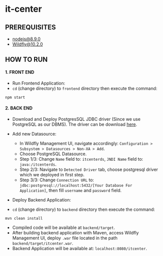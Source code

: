 # it-center

## PREREQUISITES
+ nodejs@8.9.0
+ Wildfly@10.2.0

## HOW TO RUN
#### 1. FRONT END
+ Run Frontend Application:
+ `cd` (change directory) to `frontend` directory then execute the command:
```
npm start
```
#### 2. BACK END
+ Download and Deploy PostgresSQL JDBC driver (Since we use PostgreSQL as our DBMS). The driver can be download [here](https://jdbc.postgresql.org/download.html).
+ Add new Datasource: 
    + In Wildfly Management UI, navigate accordingly: `Configuration > Subsystem > Datasources > Non-XA > Add`.
    + Choose PostgreSQL Datasource.
    + Step 1/3: Change `Name` field to: `itcenterds`, `JNDI Name` field to: `java:/itcenterds`.
    + Step 2/3: Navigate to `Detected Driver` tab, choose postgresql driver which we deployed in first step.
    + Step 3/3: Change `Connection URL` to: `jdbc:postgresql://localhost:5432/[Your Database For Application]`, then fill `username` and `password` field.

+ Deploy Backend Application:
+ `cd` (change directory) to `backend` directory then execute the command:
```
mvn clean install
```
+ Compiled code will be available at `backend/target`.
+ After building backend application with Maven, access Wildfly Management UI, deploy `.war` file located in the path `backend/target/itcenter.war`.
+ Backend Application will be available at: `localhost:8080/itcenter`.